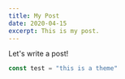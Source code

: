 ```yaml
---
title: My Post
date: 2020-04-15
excerpt: This is my post.
---
```


Let's write a post!

```javascript
const test = "this is a theme"
```
